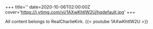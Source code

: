 +++
title=''
date=2020-10-06T02:00:00Z
cover='https://i.ytimg.com/vi/1AXwKhtlW2U/hqdefault.jpg'
+++

All content belongs to RealCharlieKirk.
{{< youtube 1AXwKhtlW2U >}}
